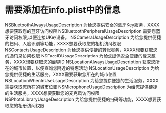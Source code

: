 # 需要添加在info.plist中的信息

<key>NSBluetoothAlwaysUsageDescription</key>
<string>为给您提供安全的蓝牙Key服务，XXXX想要获取您的蓝牙访问权限</string>
<key>NSBluetoothPeripheralUsageDescription</key>
<string>需要您蓝牙访问权限,以便连接UKey设备。</string>
<key>NSCameraUsageDescription</key>
<string>为给您提供便捷的扫码、人脸识别等功能，XXXX想要获取您的相机访问权限</string>
<key>NSContactsUsageDescription</key>
<string>为给您提供便捷的转账服务，XXXX想要获取您的通讯录访问权限</string>
<key>NSFaceIDUsageDescription</key>
<string>为给您提供安全便捷的登录服务，XXXX想要获取您的面容ID</string>
<key>NSLocationAlwaysUsageDescription</key>
<string>获取您所在的城市位置，以便查询您附近的特惠活动</string>
<key>NSLocationUsageDescription</key>
<string>为给您提供便捷的生活服务，XXXX需要获取您所在的城市位置</string>
<key>NSLocationWhenInUseUsageDescription</key>
<string>为给您提供便捷的生活服务，XXXX需要获取您所在的城市位置</string>
<key>NSMicrophoneUsageDescription</key>
<string>为给您提供便捷的生活服务，XXXX想要获取您的麦克风访问权限</string>
<key>NSPhotoLibraryUsageDescription</key>
<string>为给您提供便捷的扫码等功能，XXXX想要获取您的相册访问权限</string>
